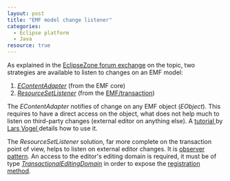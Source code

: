 ```yaml
---
layout: post
title: "EMF model change listener"
categories:
  - Eclipse platform
  - Java
resource: true
---
```

<p>
As explained in the <a href="http://www.eclipsezone.com/eclipse/forums/t115262.html">EclipseZone forum exchange</a> on the topic, two strategies are available to listen to changes on an EMF model:  
</p>
<ol>
	<li>
		<em><a href="http://download.eclipse.org/modeling/emf/emf/javadoc/2.4.3/org/eclipse/emf/ecore/util/EContentAdapter.html">EContentAdapter</a></em> (from the EMF core)
	</li>
	<li>
		<em><a href="http://download.eclipse.org/modeling/emf/transaction/javadoc/workspace/1.4.0/org/eclipse/emf/transaction/ResourceSetListener.html">ResourceSetListener</a></em> (from the <a href="https://wiki.eclipse.org/EMF/Transaction">EMF/transaction</a>)
	</li>
</ol>
<p>
The <em>EContentAdapter</em> notifies of change on any EMF object (<em>EObject</em>). This requires to have a direct access on the object, what does not help much to listen on third-party changes (external editor on anything else). A
	<span itemprop="citation" itemscope itemtype="http://schema.org/TechArticle">
		<a itemprop="url" href="http://www.vogella.com/tutorials/EclipseEMFNotification/article.html">
			<span itemprop="learningResourceType">tutorial</span>
		</a> by
		<span itemprop="author" itemscope itemtype="http://schema.org/Person">
			<span itemprop="name">
				<a itemprop="sameAs" href="http://www.vogella.com/people/larsvogel.html">
				<link itemprop="sameAs" href="https://twitter.com/vogella" />
				<span itemprop="givenName">Lars</span>
				<span itemprop="familyName">Vogel</span>
				</a>
			</span>
		</span>
	</span> details how to use it.
</p>
<p>
The <em>ResourceSetListener</em> solution, far more complete on the transaction point of view, helps to listen on external editor changes. It is <a href="http://en.wikipedia.org/wiki/Observer_pattern">observer pattern</a>. An access to the editor's editing domain is required, it must be of type <em><a href="http://download.eclipse.org/modeling/emf/transaction/javadoc/1.1.1/org/eclipse/emf/transaction/TransactionalEditingDomain.html">TransactionalEditingDomain</a></em> in order to expose the <a href="http://download.eclipse.org/modeling/emf/transaction/javadoc/1.1.1/org/eclipse/emf/transaction/TransactionalEditingDomain.html#addResourceSetListener%28org.eclipse.emf.transaction.ResourceSetListener%29">registration method</a>.
</p>

